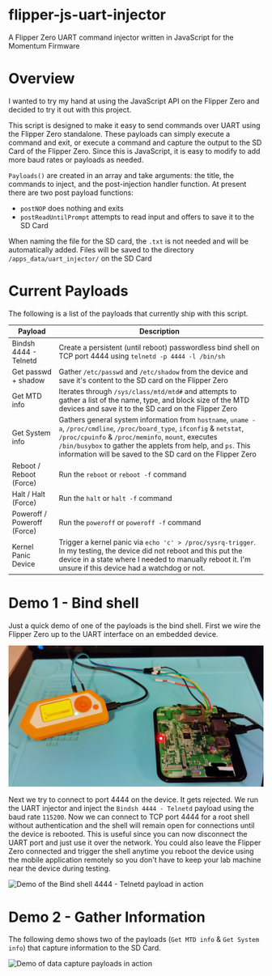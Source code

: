 # flipper-js-uart-injector
A Flipper Zero UART command injector written in JavaScript for the Momentum Firmware

# Overview
I wanted to try my hand at using the JavaScript API on the Flipper Zero and decided to try it out with this project.

This script is designed to make it easy to send commands over UART using the Flipper Zero standalone.  These payloads can simply execute a command and exit, or execute a command and capture the output to the SD Card of the Flipper Zero.  Since this is JavaScript, it is easy to modify to add more baud rates or payloads as needed.

`Payloads()` are created in an array and take arguments: the title, the commands to inject, and the post-injection handler function.  At present there are two post payload functions: 

 - `postNOP` does nothing and exits
 - `postReadUntilPrompt` attempts to read input and offers to save it to the SD Card

 When naming the file for the SD card, the `.txt` is not needed and will be automatically added.  Files will be saved to the directory `/apps_data/uart_injector/` on the SD Card


# Current Payloads
The following is a list of the payloads that currently ship with this script.

| Payload | Description |
| ------- | ----------- |
| Bindsh 4444 - Telnetd | Create a persistent (until reboot) passwordless bind shell on TCP port 4444 using `telnetd -p 4444 -l /bin/sh` |
| Get passwd + shadow | Gather `/etc/passwd` and `/etc/shadow` from the device and save it's content to the SD card on the Flipper Zero |
| Get MTD info | Iterates through `/sys/class/mtd/mtd#` and attempts to gather a list of the name, type, and block size of the MTD devices and save it to the SD card on the Flipper Zero |
| Get System info | Gathers general system information from `hostname`, `uname -a`, `/proc/cmdline`, `/proc/board_type`, `ifconfig` & `netstat`, `/proc/cpuinfo` & `/proc/meminfo`, `mount`, executes `/bin/busybox` to gather the applets from help, and `ps`.  This information will be saved to the SD card on the Flipper Zero |
| Reboot / Reboot (Force) | Run the `reboot` or `reboot -f` command |
| Halt / Halt (Force) | Run the `halt` or `halt -f` command |
| Poweroff / Poweroff (Force) | Run the `poweroff` or `poweroff -f` command |
| Kernel Panic Device | Trigger a kernel panic via `echo 'c' > /proc/sysrq-trigger`.  In my testing, the device did not reboot and this put the device in a state where I needed to manually reboot it.  I'm unsure if this device had a watchdog or not. |


# Demo 1 - Bind shell
Just a quick demo of one of the payloads is the bind shell.  First we wire the Flipper Zero up to the UART interface on an embedded device.

![Flipper Zero wired to UART interface on embedded device](images/Flipper_Zero_Wired_Up.jpg "Flipper Zero wired to UART interface on embedded device")

Next we try to connect to port 4444 on the device.  It gets rejected.  We run the UART injector and inject the `Bindsh 4444 - Telnetd` payload using the baud rate `115200`.  Now we can connect to TCP port 4444 for a root shell without authentication and the shell will remain open for connections until the device is rebooted. This is useful since you can now disconnect the UART port and just use it over the network.  You could also leave the Flipper Zero connected and trigger the shell anytime you reboot the device using the mobile application remotely so you don't have to keep your lab machine near the device during testing.

![Demo of the Bind shell 4444 - Telnetd payload in action](images/flipper_zero_uart_injector_bind_shell.gif "Demo of the Bind shell 4444 - Telnetd payload in action")


# Demo 2 - Gather Information
The following demo shows two of the payloads (`Get MTD info` & `Get System info`) that capture information to the SD Card.

![Demo of data capture payloads in action](images/flipper_zero_uart_injector_get_mtd_and_sysinfo.gif "Demo of data capture payloads in action")

